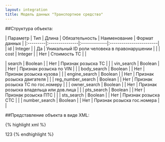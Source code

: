 ```yaml
---
layout: integration
title: Модель данных "Транспортное средство"
---
```


##Структура объекта:

| Параметр | Тип | Длина | Обязательность | Наименование | Формат данных |
|:---------|:---------------|:-------------|:------------------------|
| id | Integer | | Да | Уникальный ID роли человека в правонарушении | |
| cost | Integer | | Нет | Стоимость ТС | |

| search | Boolean | | Нет | Признак розыска ТС | |
| vin_search | Boolean | | Нет | Признак розыска по VIN  | |
| body_search | Boolean | | Нет | Признак розыска кузова  | |
| engine_search | Boolean | | Нет | Признак розыска двигателя | |
| reg_number_search | Boolean | | Нет | Признак розыска ТС по гос.номеру | |
| owner_search | Boolean | | Нет | Признак розыска владельца или дов.лица | |
| pts_search | Boolean | | Нет | Признак розыска ПТС | |
| sts_search | Boolean | | Нет | Признак розыска СТС | |
| number_search | Boolean | | Нет | Признак розыска гос.номера | |


##Представление объекта в виде XML:

{% highlight xml %}
<vehicle>
  <!-- Идентификатор во внешней системе -->
  <id>123</id>
</vehicle>
{% endhighlight %}
